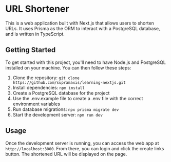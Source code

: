 # URL Shortener

This is a web application built with Next.js that allows users to shorten URLs. It uses Prisma as the ORM to interact with a PostgreSQL database, and is written in TypeScript.

## Getting Started

To get started with this project, you'll need to have Node.js and PostgreSQL installed on your machine. You can then follow these steps:

1. Clone the repository: `git clone https://github.com/supramaxis/learning-nextjs.git`
2. Install dependencies: `npm install`
3. Create a PostgreSQL database for the project
4. Use the .env.example file to create a .env file with the correct environment variables
5. Run database migrations: `npx prisma migrate dev`
6. Start the development server: `npm run dev`

## Usage

Once the development server is running, you can access the web app at `http://localhost:3000`. From there, you can login and click the create links button. The shortened URL will be displayed on the page.
